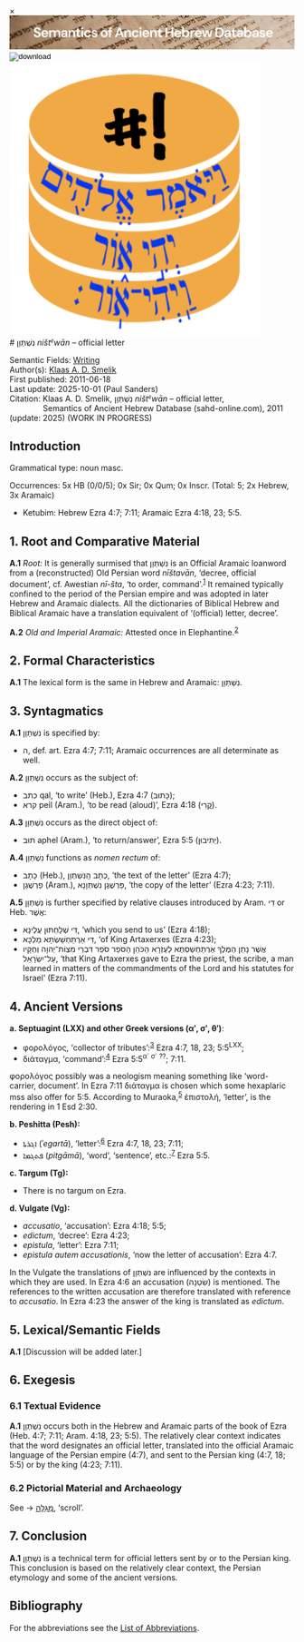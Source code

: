 <div id="modal" class="modal">
  <div class="modal-content">
    <span class="close">&times;</span>
    <div class="modal-body" id="modal-body"></div>
  </div>
</div><html><body><img id="banner" src="../../images/banners/banner.png" alt="banner" /></body></html>

<div><input id="download" title="Download/print the document" type="image" onclick="print_document()" src="../../images/icons/download3.png" alt="download" /></div><div><a id="shebanq" title="Word in SHEBANQ" href="https://shebanq.ancient-data.org/hebrew/word?id=2NCTWNn" target="_blank"><img src="../../images/icons/shebanq.png" alt="shebanq"></a></div># נִשְׁתְּוָן <i>ništ<small><sup>e</sup></small>wān</i> – official letter

Semantic Fields:
[Writing](../semantic_fields/writing.md)&nbsp;&nbsp;&nbsp;<br>Author(s):
[Klaas A. D. Smelik](../contributors/klaas_a._d._smelik.md)<br>
First published: 2011-06-18<br>Last update: 2025-10-01 (Paul Sanders) <br>Citation: Klaas A. D. Smelik, נִשְׁתְּוָן <i>ništ<small><sup>e</sup></small>wān</i> – official letter, <br>                    &nbsp;&nbsp;&nbsp;&nbsp;&nbsp;&nbsp;&nbsp;&nbsp;&nbsp;&nbsp;&nbsp;&nbsp;&nbsp;&nbsp;                    Semantics of Ancient Hebrew Database (sahd-online.com), 2011 (update: 2025)
(WORK IN PROGRESS)




## Introduction

Grammatical type: noun masc.   

Occurrences: 5x HB (0/0/5); 0x Sir; 0x Qum; 0x Inscr. (Total: 5; 2x Hebrew, 3x Aramaic)

* Ketubim: Hebrew Ezra 4:7; 7:11; Aramaic Ezra 4:18, 23; 5:5.

## 1. <a id="RCM"></a>Root and Comparative Material

<b>A.1</b> 
<i>Root:</i>
It is generally surmised that <span dir="rtl">נִשְׁתְּוָן</span> is an Official Aramaic loanword from a (reconstructed) Old Persian word <i>nīštavān</i>, ‘decree, official document’, cf. Awestian <i>nī-šta</i>,
‘to order, command’.<sup id="fnref:1"><a href="#footnote" data-toggle="modal" onclick="show_modal('fn:1')">1</a></sup> It remained typically confined to the period of the Persian empire and was adopted in later Hebrew and Aramaic dialects. All the dictionaries of Biblical Hebrew and Biblical Aramaic have a translation equivalent of ‘(official) letter, decree’.


<b>A.2</b> 
<i>Old and Imperial Aramaic:</i>
Attested once in Elephantine.<sup id="fnref:2"><a href="#footnote" data-toggle="modal" onclick="show_modal('fn:2')">2</a></sup>


## 2. Formal Characteristics

<b>A.1</b>
The lexical form is the same in Hebrew and Aramaic: <span dir="rtl">נִשְׁתְּוָן</span>. 

## 3. Syntagmatics

<b>A.1</b> 
<span dir="rtl">נִשְׁתְּוָן</span> is specified by:

* <span dir="rtl">ה</span>, def. art. Ezra 4:7; 7:11; Aramaic occurrences are all determinate as well.

<b>A.2</b> 
<span dir="rtl">נִשְׁתְּוָן</span> occurs as the subject of:

* <span dir="rtl">כתב</span> qal, ‘to write’ (Heb.), Ezra 4:7 (<span dir="rtl">כָּתוּב</span>);
* <span dir="rtl">קרא</span> peil (Aram.), ‘to be read (aloud)’, Ezra 4:18 (<span dir="rtl">קֱרִי</span>).

<b>A.3</b> 
<span dir="rtl">נִשְׁתְּוָן</span> occurs as the direct object of:

* <span dir="rtl">תּוּב</span> aphel (Aram.), ‘to return/answer’, Ezra 5:5 (<span dir="rtl">יְתִיבוּן</span>).

<b>A.4</b> 
<span dir="rtl">נִשְׁתְּוָן</span> functions as <i>nomen rectum</i> of:

* <span dir="rtl">כָּתָב</span> (Heb.), <span dir="rtl">כְתָב הַֽנִּשְׁתְּוָן</span>, ‘the text of the letter’ (Ezra 4:7);
* <span dir="rtl">פַרְשֶׁגֶן</span> (Aram.), <span dir="rtl">פַּרְשֶׁגֶן נִשְׁתְּוָנָא</span>, ‘the copy of the letter’ (Ezra 4:23; 7:11).

<b>A.5</b> 
<span dir="rtl">נִשְׁתְּוָן</span> is further specified by relative clauses introduced by Aram. <span dir="rtl">דִי</span> or Heb. <span dir="rtl">אֲשֶׁר</span>:

* <span dir="rtl">דִּי שְׁלַחְתּוּן עֲלֶינָא</span>, ‘which you send to us’ (Ezra 4:18);
* <span dir="rtl">דִּי אַרְתַּחְשַׁשְׂתָּא מַלְכָּא</span>, ‘of King Artaxerxes (Ezra 4:23);
* <span dir="rtl">אֲשֶׁר נָתַן הַמֶּלֶךְ אַרְתַּחְשַׁסְתְּא לְעֶזְרָא הַכֹּהֵן הַסֹּפֵר סֹפֵר דִּבְרֵי מִצְוֹת־יְהוָה וְחֻקָּיו עַל־יִשְׂרָאֵל</span>, ‘that King Artaxerxes gave to Ezra the priest, the scribe, a man learned in matters of the commandments of the Lord and his statutes for Israel’ (Ezra 7:11).


## <a id="AV"></a>4. Ancient Versions

<b>a. Septuagint (LXX) and other Greek versions (αʹ, σʹ, θʹ)</b>:  

* φορολόγος, ‘collector of tributes’:<sup id="fnref:3"><a href="#footnote" data-toggle="modal" onclick="show_modal('fn:3')">3</a></sup> Ezra 4:7, 18, 23; 5:5<sup>LXX</sup>;
* διάταγμα, ‘command’:<sup id="fnref:4"><a href="#footnote" data-toggle="modal" onclick="show_modal('fn:4')">4</a></sup> Ezra 5:5<sup>α´ σ´ ??</sup>; 7:11.

φορολόγος possibly was a neologism meaning something like ‘word-carrier, document’. In  Ezra 7:11 διάταγμα is chosen which some hexaplaric mss also offer for 5:5. 
According to Muraoka,<sup id="fnref:5"><a href="#footnote" data-toggle="modal" onclick="show_modal('fn:5')">5</a></sup> ἐπιστολή, ‘letter’, is the rendering in 1 Esd 2:30.

<b>b.  Peshitta (Pesh):</b>  

* <span dir="rtl">ܐܓܪܬܐ</span> (ʾ<i>egartā</i>), ‘letter’:<sup id="fnref:6"><a href="#footnote" data-toggle="modal" onclick="show_modal('fn:6')">6</a></sup> Ezra 4:7, 18, 23; 7:11;
* <span dir="rtl">ܦܬܓܡܐ</span> (<i>pitgāmā</i>), ‘word’, ‘sentence’, etc.:<sup id="fnref:7"><a href="#footnote" data-toggle="modal" onclick="show_modal('fn:7')">7</a></sup> Ezra 5:5.

<b>c. Targum (Tg):</b>  

* There is no targum on Ezra.

<b>d.  Vulgate (Vg):</b>  

* <i>accusatio</i>, ‘accusation’: Ezra 4:18; 5:5; 
* <i>edictum</i>, ‘decree’: Ezra 4:23;
* <i>epistula</i>, ‘letter’: Ezra 7:11; 
* <i>epistula autem accusationis</i>, ‘now the letter of accusation’: Ezra 4:7. 

In the Vulgate the translations of <span dir="rtl">נִשְׁתְּוָן</span> are influenced by the contexts in which they are used. In Ezra 4:6 an accusation (<span dir="rtl">שִׂטְנָה</span>) is mentioned. The references to the written accusation are therefore translated with reference to <i>accusatio</i>. In Ezra 4:23 the answer of the king is translated as <i>edictum</i>. 


## 5. Lexical/Semantic Fields

<b>A.1</b>
[Discussion will be added later.]



## 6. Exegesis

### 6.1 Textual Evidence

<b>A.1</b>
<span dir="rtl">נִשְׁתְּוָן</span> occurs both in the Hebrew and Aramaic parts of the book of Ezra (Heb. 4:7; 7:11; Aram. 4:18, 23; 5:5). The relatively clear context indicates that the word designates an official letter, translated into the official Aramaic language  of the Persian empire (4:7), and sent to the Persian king (4:7, 18; 5:5) or by the king (4:23; 7:11).


### 6.2 Pictorial Material and Archaeology

See → <a href="/words/mgillah/#62-pictorial-material/"><span dir="rtl" lang="he">מְגִלָּה</span></a>, ‘scroll’.


## 7. Conclusion

<b>A.1</b>
<span dir="rtl">נִשְׁתְּוָן</span> is a technical term for official letters sent by or to the Persian king. This conclusion is based on the relatively clear context, the Persian etymology and some of the ancient versions.


## Bibliography

For the abbreviations see the 
<a href="/store/abbreviations/">List of Abbreviations</a>.

	
	

[^1]: Ellenbogen, <i>FWOT</i>, 116; <i>HALAT</i>, 1750; <i>HAHAT</i>, 858; Klein, <i>CEDHL</i>, 430.
[^2]: <i>DNWSI</i>, 766; Porten & Lund, <i>ADE</i>, 236.
[^3]: <i>GELS</i>, 719; similarly LSJ, 1961.
[^4]: <i>GELS</i>, 160; similarly LSJ, 414.
[^5]: <i>HIS</i>,  101.
[^6]: Sokoloff, <i>SLB</i>, 9.
[^7]: Sokoloff, <i>SLB</i>, 1264.
